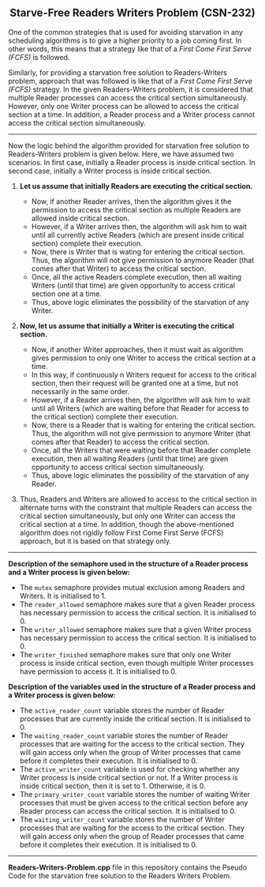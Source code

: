 ## <div align = "center"> Starve-Free Readers Writers Problem (CSN-232) </div>
One of the common strategies that is used for avoiding starvation in any scheduling algorithms is to give a higher priority to a job coming first. In other words, this means that a strategy like that of a *First Come First Serve (FCFS)* is followed.

Similarly, for providing a starvation free solution to Readers-Writers problem, approach that was followed is like that of a *First Come First Serve (FCFS)* strategy. In the given Readers-Writers problem, it is considered that multiple Reader processes can access the critical section simultaneously. However, only one Writer process can be allowed to access the critical section at a time. In addition, a Reader process and a Writer process cannot access the critical section simultaneously.

---

Now the logic behind the algorithm provided for starvation free solution to Readers-Writers problem is given below. Here, we have assumed two scenarios. In first case, initially a Reader process is inside critical section. In second case, initially a Writer process is inside critical section. 

  1. **Let us assume that initially Readers are executing the critical section.**
     + Now, if another Reader arrives, then the algorithm gives it the permission to access the critical section as multiple Readers are allowed inside critical section. 
     + However, if a Writer arrives then, the algorithm will ask him to wait until all currently active Readers (which are present inside critical section) complete their execution.
     + Now, there is Writer that is wating for entering the critical section. Thus, the algorithm will not give permission to anymore Reader (that comes after that Writer) to access the critical section.
     + Once, all the active Readers complete execution, then all waiting Writers (until that time) are given opportunity to access critical section one at a time.
     + Thus, above logic eliminates the possibility of the starvation of any Writer. 
  
  2. **Now, let us assume that initially a Writer is executing the critical section.**
     + Now, if another Writer approaches, then it must wait as algorithm gives permission to only one Writer to access the critical section at a time.
     + In this way, if continuously n Writers request for access to the critical section, then their request will be granted one at a time, but not necessarily in the same order.
     + However, if a Reader arrives then, the algorithm will ask him to wait until all Writers (which are waiting before that Reader for access to the critical section) complete their execution.
     + Now, there is a Reader that is waiting for entering the critical section. Thus, the algorithm will not give permission to anymore Writer (that comes after that Reader) to access the critical section.
     + Once, all the Writers that were waiting before that Reader complete execution, then all waiting Readers (until that time) are given opportunity to access critical section simultaneously.
     + Thus, above logic eliminates the possibility of the starvation of any Reader. 
   
  3. Thus, Readers and Writers are allowed to access to the critical section in alternate turns with the constraint that multiple Readers can access the critical section simultaneously, but only one Writer can access the critical section at a time. In addition, though the above-mentioned algorithm does not rigidly follow First Come First Serve (FCFS) approach, but it is based on that strategy only. 

---

**Description of the semaphore used in the structure of a Reader process and a Writer process is given below:** 
  + The `mutex` semaphore provides mutual exclusion among Readers and Writers. It is initialised to 1.
  + The `reader_allowed` semaphore makes sure that a given Reader process has necessary permission to access the critical section. It is initialised to 0.
  + The `writer_allowed` semaphore makes sure that a given Writer process has necessary permission to access the critical section. It is initialised to 0.
  + The `writer_finished` semaphore makes sure that only one Writer process is inside critical section, even though multiple Writer processes have permission to access it. It is initialised to 0. 

**Description of the variables used in the structure of a Reader process and a Writer process is given below:**
  + The `active_reader_count` variable stores the number of Reader processes that are currently inside the critical section. It is initialised to 0.
  + The `waiting_reader_count` variable stores the number of Reader processes that are waiting for the access to the critical section. They will gain access only when the group of Writer processes that came before it completes their execution. It is initialised to 0.
  + The `active_writer_count` variable is used for checking whether any Writer process is inside critical section or not. If a Writer process is inside critical section, then it is set to 1. Otherwise, it is 0.
  + The `primary_writer_count` variable stores the number of waiting Writer processes that must be given access to the critical section before any Reader process can access the critical section. It is initialised to 0.
  + The `waiting_writer_count` variable stores the number of Writer processes that are waiting for the access to the critical section. They will gain access only when the group of Reader processes that came before it completes their execution. It is initialised to 0. 

---

**Readers-Writers-Problem.cpp** file in this repository contains the Pseudo Code for the starvation free solution to the Readers Writers Problem.
